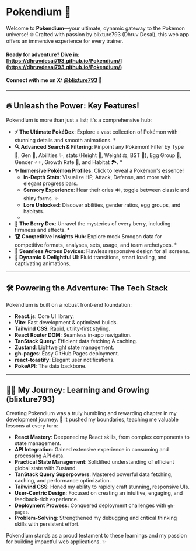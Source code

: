 # Pokendium 🚀

Welcome to **Pokendium**—your ultimate, dynamic gateway to the Pokémon universe\! 🌐 Crafted with passion by blixture793 (Dhruv Desai), this web app offers an immersive experience for every trainer.

#### Ready for adventure? Dive in: [https://dhruvdesai793.github.io/Pokendium/](https://dhruvdesai793.github.io/Pokendium/)
#### Connect with me on X: [@blixture793](https://x.com/blixture793) 👋
-----

## 🔥 **Unleash the Power: Key Features\!**

Pokendium is more than just a list; it's a comprehensive hub:

  * **⚡ The Ultimate PokéDex**: Explore a vast collection of Pokémon with stunning details and smooth animations.
      * 
  * **🔍 Advanced Search & Filtering**: Pinpoint any Pokémon\! Filter by Type 🌿, Gen 🔢, Abilities ✨, stats (Height 📏, Weight ⚖️, BST 💪), Egg Group 🥚, Gender ♂️♀️, Growth Rate 🌱, and Habitat 🏞️.
      * 
  * **✨ Immersive Pokémon Profiles**: Click to reveal a Pokémon's essence\!
      * **In-Depth Stats**: Visualize HP, Attack, Defense, and more with elegant progress bars.
      * **Sensory Experience**: Hear their cries 🔊, toggle between classic and shiny forms. ✨
      * **Lore Unlocked**: Discover abilities, gender ratios, egg groups, and habitats.
      * 
  * **🍒 The Berry Dex**: Unravel the mysteries of every berry, including firmness and effects.
      * 
  * **🏆 Competitive Insights Hub**: Explore mock Smogon data for competitive formats, analyses, sets, usage, and team archetypes.
      * 
  * **📱 Seamless Across Devices**: Flawless responsive design for all screens.
  * **💨 Dynamic & Delightful UI**: Fluid transitions, smart loading, and captivating animations.

-----

## 🛠️ **Powering the Adventure: The Tech Stack**

Pokendium is built on a robust front-end foundation:

  * **React.js**: Core UI library.
  * **Vite**: Fast development & optimized builds.
  * **Tailwind CSS**: Rapid, utility-first styling.
  * **React Router DOM**: Seamless in-app navigation.
  * **TanStack Query**: Efficient data fetching & caching.
  * **Zustand**: Lightweight state management.
  * **gh-pages**: Easy GitHub Pages deployment.
  * **react-toastify**: Elegant user notifications.
  * **PokeAPI**: The data backbone.

-----

## 👨‍💻 **My Journey: Learning and Growing (blixture793)**

Creating Pokendium was a truly humbling and rewarding chapter in my development journey. 🌱 It pushed my boundaries, teaching me valuable lessons at every turn:

  * **React Mastery**: Deepened my React skills, from complex components to state management.
  * **API Integration**: Gained extensive experience in consuming and processing API data.
  * **Practical State Management**: Solidified understanding of efficient global state with Zustand.
  * **TanStack Query Superpowers**: Mastered powerful data fetching, caching, and performance optimization.
  * **Tailwind CSS**: Honed my ability to rapidly craft stunning, responsive UIs.
  * **User-Centric Design**: Focused on creating an intuitive, engaging, and feedback-rich experience.
  * **Deployment Prowess**: Conquered deployment challenges with `gh-pages`.
  * **Problem-Solving**: Strengthened my debugging and critical thinking skills with persistent effort.

Pokendium stands as a proud testament to these learnings and my passion for building impactful web applications. ✨
